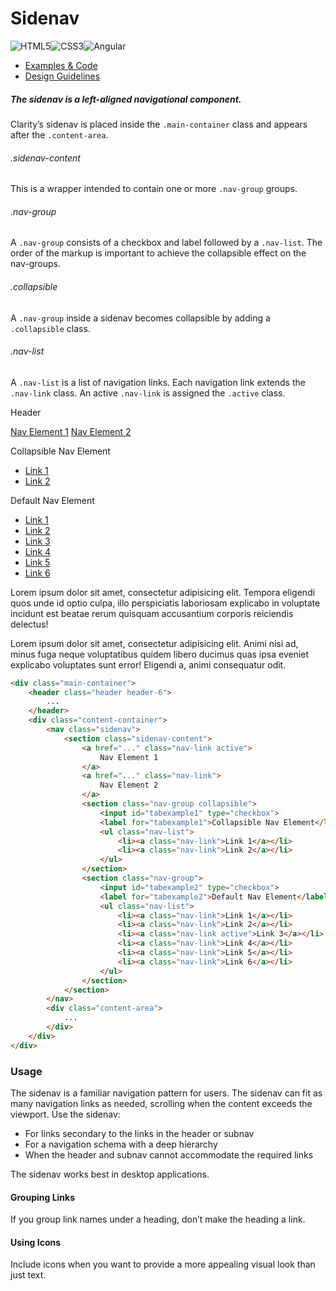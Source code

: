 # Sidenav

![HTML5](assets/images/bugs/badge_html5.svg 'HTML5')![CSS3](assets/images/bugs/badge_css3.svg 'CSS3')![Angular](assets/images/bugs/badge_ng.svg 'Angular')

* [Examples & Code](/documentation/sidenav#top)
* [Design Guidelines](/documentation/sidenav#guidelines)

##### The sidenav is a left-aligned navigational component.

Clarity’s sidenav is placed inside the `.main-container` class and appears after the `.content-area`.

###### .sidenav-content

This is a wrapper intended to contain one or more `.nav-group` groups.

###### .nav-group

A `.nav-group` consists of a checkbox and label followed by a `.nav-list`. The order of the markup is important to achieve the collapsible effect on the nav-groups.

###### .collapsible

A `.nav-group` inside a sidenav becomes collapsible by adding a `.collapsible` class.

###### .nav-list

A `.nav-list` is a list of navigation links. Each navigation link extends the `.nav-link` class. An active `.nav-link` is assigned the `.active` class.

Header

[Nav Element 1](javascript://) [Nav Element 2](javascript://)

Collapsible Nav Element

* [Link 1](javascript://)
* [Link 2](javascript://)

Default Nav Element

* [Link 1](javascript://)
* [Link 2](javascript://)
* [Link 3](javascript://)
* [Link 4](javascript://)
* [Link 5](javascript://)
* [Link 6](javascript://)

Lorem ipsum dolor sit amet, consectetur adipisicing elit. Tempora eligendi quos unde id optio culpa, illo perspiciatis laboriosam explicabo in voluptate incidunt est beatae rerum quisquam accusantium corporis reiciendis delectus!

Lorem ipsum dolor sit amet, consectetur adipisicing elit. Animi nisi ad, minus fuga neque voluptatibus quidem libero ducimus quas ipsa eveniet explicabo voluptates sunt error! Eligendi a, animi consequatur odit.

```html
<div class="main-container">
    <header class="header header-6">
        ...
    </header>
    <div class="content-container">
        <nav class="sidenav">
            <section class="sidenav-content">
                <a href="..." class="nav-link active">
                    Nav Element 1
                </a>
                <a href="..." class="nav-link">
                    Nav Element 2
                </a>
                <section class="nav-group collapsible">
                    <input id="tabexample1" type="checkbox">
                    <label for="tabexample1">Collapsible Nav Element</label>
                    <ul class="nav-list">
                        <li><a class="nav-link">Link 1</a></li>
                        <li><a class="nav-link">Link 2</a></li>
                    </ul>
                </section>
                <section class="nav-group">
                    <input id="tabexample2" type="checkbox">
                    <label for="tabexample2">Default Nav Element</label>
                    <ul class="nav-list">
                        <li><a class="nav-link">Link 1</a></li>
                        <li><a class="nav-link">Link 2</a></li>
                        <li><a class="nav-link active">Link 3</a></li>
                        <li><a class="nav-link">Link 4</a></li>
                        <li><a class="nav-link">Link 5</a></li>
                        <li><a class="nav-link">Link 6</a></li>
                    </ul>
                </section>
            </section>
        </nav>
        <div class="content-area">
            ...
        </div>
    </div>
</div>
```

### Usage

The sidenav is a familiar navigation pattern for users. The sidenav can fit as many navigation links as needed, scrolling when the content exceeds the viewport. Use the sidenav:

* For links secondary to the links in the header or subnav
* For a navigation schema with a deep hierarchy
* When the header and subnav cannot accommodate the required links

The sidenav works best in desktop applications.

#### Grouping Links

If you group link names under a heading, don’t make the heading a link.

#### Using Icons

Include icons when you want to provide a more appealing visual look than just text.
